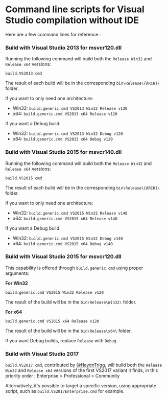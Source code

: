 # Command line scripts for Visual Studio compilation without IDE

Here are a few command lines for reference :

### Build with Visual Studio 2013 for msvcr120.dll

Running the following command will build both the `Release Win32` and
`Release x64` versions:

```batch
build.VS2013.cmd
```

The result of each build will be in the corresponding `bin\Release\{ARCH}\`
folder.

If you want to only need one architecture:

-   Win32: `build.generic.cmd VS2013 Win32 Release v120`
-   x64: `build.generic.cmd VS2013 x64 Release v120`

If you want a Debug build:

-   Win32: `build.generic.cmd VS2013 Win32 Debug v120`
-   x64: `build.generic.cmd VS2013 x64 Debug v120`

### Build with Visual Studio 2015 for msvcr140.dll

Running the following command will build both the `Release Win32` and
`Release x64` versions:

```batch
build.VS2015.cmd
```

The result of each build will be in the corresponding `bin\Release\{ARCH}\`
folder.

If you want to only need one architecture:

-   Win32: `build.generic.cmd VS2015 Win32 Release v140`
-   x64: `build.generic.cmd VS2015 x64 Release v140`

If you want a Debug build:

-   Win32: `build.generic.cmd VS2015 Win32 Debug v140`
-   x64: `build.generic.cmd VS2015 x64 Debug v140`

### Build with Visual Studio 2015 for msvcr120.dll

This capability is offered through `build.generic.cmd` using proper arguments:

**For Win32**

```batch
build.generic.cmd VS2015 Win32 Release v120
```

The result of the build will be in the `bin\Release\Win32\` folder.

**For x64**

```batch
build.generic.cmd VS2015 x64 Release v120
```

The result of the build will be in the `bin\Release\x64\` folder.

If you want Debug builds, replace `Release` with `Debug`.

### Build with Visual Studio 2017

`build.VS2017.cmd`, contributed by [@HaydnTrigg](https://github.com/HaydnTrigg),
will build both the `Release Win32` and `Release x64` versions of the first
VS2017 variant it finds, in this priority order : Enterprise > Professional >
Community

Alternatively, it's possible to target a specific version, using appropriate
script, such as `build.VS2017Enterprise.cmd` for example.
